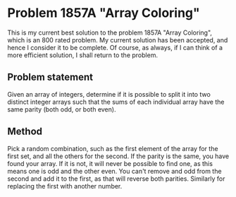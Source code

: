 # Problem 1857A "Array Coloring"
This is my current best solution to the problem 1857A "Array Coloring", which is an 800 rated problem. My current solution has been accepted, and hence I consider it to be complete. Of course, as always, if I can think of a more efficient solution, I shall return to the problem. 

## Problem statement
Given an array of integers, determine if it is possible to split it into two distinct integer arrays such that the sums of each individual array have the same parity (both odd, or both even).

## Method
Pick a random combination, such as the first element of the array for the first set, and all the others for the second. If the parity is the same, you have found your array. If it is not, it will never be possible to find one, as this means one is odd and the other even. You can't remove and odd from the second and add it to the first, as that will reverse both parities. Similarly for replacing the first with another number.